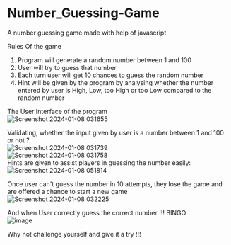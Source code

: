 # Number_Guessing-Game
A number guessing game made with help of javascript

Rules Of the game <br>
1. Program will generate a random number between 1 and 100 <br>
2. User will try to guess that number<br>
3. Each turn user will get 10 chances to guess the random number<br>
4. Hint will be given by the program by analysing whether the number entered by user is High, Low, too High or too Low compared to the random number<br>

The User Interface of the program<br>
![Screenshot 2024-01-08 031655](https://github.com/akashrajakku/Number_Guessing-Game/assets/109020866/429703a1-bfcc-43ca-b8ce-dbf72e0a4691)

Validating, whether the input given by user is a number between 1 and 100 or not ?<br>
![Screenshot 2024-01-08 031739](https://github.com/akashrajakku/Number_Guessing-Game/assets/109020866/d3a20647-ddcd-4b27-b849-f74bafe92308)
<br>
![Screenshot 2024-01-08 031758](https://github.com/akashrajakku/Number_Guessing-Game/assets/109020866/31c6e41a-e05e-4bbc-892e-41fafe401b5d)
<br>
Hints are given to assist players in guessing the number easily:<br>
![Screenshot 2024-01-08 051814](https://github.com/akashrajakku/Number_Guessing-Game/assets/109020866/34503cf3-fb39-4692-9fb1-e5d14275f914)

Once user can't guess the number in 10 attempts, they lose the game and are offered a chance to start a new game <br>
![Screenshot 2024-01-08 032225](https://github.com/akashrajakku/Number_Guessing-Game/assets/109020866/54b62e8a-17ad-4564-99fe-032311b3340f)

And when User correctly guess the correct number !!! BINGO<br>
![image](https://github.com/akashrajakku/Number_Guessing-Game/assets/109020866/3f3e8ac4-eaa1-4fb5-b05c-f3dbf8bc7894)

Why not challenge yourself and give it a try !!!


